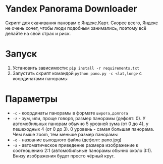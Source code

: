 # Yandex Panorama Downloader
Скрипт для скачивания панорам с Яндекс.Карт. Скорее всего, Яндекс не очень хочет, чтобы люди подобным занимались, поэтому всё делайте на свой страх и риск.

# Запуск
1. Установить зависимости: `pip install -r requirements.txt`
2. Запустить скрипт командой `python pano.py -c <lat,long>` с координатами панорамы

# Параметры
- `-c` - координаты панорамы в формате `широта,долгота`
- `-z` - зум, или, проще говоря, размер панорамы (дефолт: 0). У автомобильных панорам обычно 5 уровней зума (от 0 до 4), у пешеходных 4 (от 0 до 3). 0 уровень - самая большая панорама. Чем выше zoom, тем меньше размер панорамы
- `-o` - название выходного файла (дефолт: pano.jpg)
- `-a` - автоматическое приведение размера изображение к соотношению 2:1 (автомобильные панорамы обычно около 3:1). Внизу изображения будет просто чёрный круг.